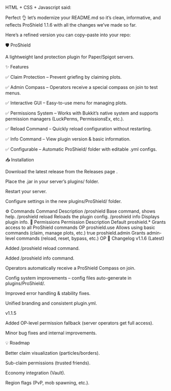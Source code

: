 HTML + CSS + Javascript said:

Perfect 👌 let’s modernize your README.md so it’s clean, informative, and reflects ProShield 1.1.6 with all the changes we’ve made so far.

Here’s a refined version you can copy–paste into your repo:

🛡️ ProShield

A lightweight land protection plugin for Paper/Spigot servers.






✨ Features

✅ Claim Protection – Prevent griefing by claiming plots.

✅ Admin Compass – Operators receive a special compass on join to test menus.

✅ Interactive GUI – Easy-to-use menu for managing plots.

✅ Permissions System – Works with Bukkit’s native system and supports permission managers (LuckPerms, PermissionsEx, etc.).

✅ Reload Command – Quickly reload configuration without restarting.

✅ Info Command – View plugin version & basic information.

✅ Configurable – Automatic ProShield/ folder with editable .yml configs.

📥 Installation

Download the latest release from the Releases page
.

Place the .jar in your server’s plugins/ folder.

Restart your server.

Configure settings in the new plugins/ProShield/ folder.

⚙️ Commands
Command	Description
/proshield	Base command, shows help.
/proshield reload	Reloads the plugin config.
/proshield info	Displays plugin info.
🔑 Permissions
Permission	Description	Default
proshield.*	Grants access to all ProShield commands	OP
proshield.use	Allows using basic commands (claim, manage plots, etc.)	true
proshield.admin	Grants admin-level commands (reload, reset, bypass, etc.)	OP
📜 Changelog
v1.1.6 (Latest)

Added /proshield reload command.

Added /proshield info command.

Operators automatically receive a ProShield Compass on join.

Config system improvements – config files auto-generate in plugins/ProShield/.

Improved error handling & stability fixes.

Unified branding and consistent plugin.yml.

v1.1.5

Added OP-level permission fallback (server operators get full access).

Minor bug fixes and internal improvements.

💡 Roadmap

 Better claim visualization (particles/borders).

 Sub-claim permissions (trusted friends).

 Economy integration (Vault).

 Region flags (PvP, mob spawning, etc.).
